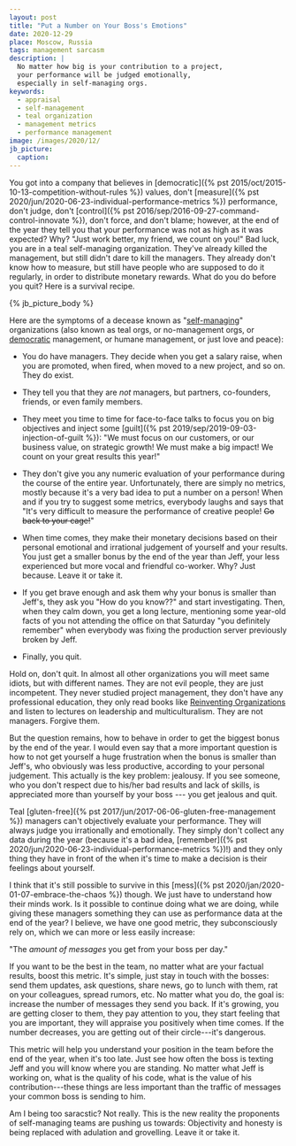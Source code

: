 ```yaml
---
layout: post
title: "Put a Number on Your Boss's Emotions"
date: 2020-12-29
place: Moscow, Russia
tags: management sarcasm
description: |
  No matter how big is your contribution to a project,
  your performance will be judged emotionally,
  especially in self-managing orgs.
keywords:
  - appraisal
  - self-management
  - teal organization
  - management metrics
  - performance management
image: /images/2020/12/
jb_picture:
  caption:
---
```


You got into a company that believes in
[democratic]({% pst 2015/oct/2015-10-13-competition-without-rules %})
values, don't [measure]({% pst 2020/jun/2020-06-23-individual-performance-metrics %})
performance, don't judge, don't
[control]({% pst 2016/sep/2016-09-27-command-control-innovate %}), don't force, and
don't blame; however, at the end of the year they tell you that
your performance was not as high as it was expected? Why?
"Just work better, my friend, we count on you!"
Bad luck, you are in a teal self-managing organization. They've already
killed the management, but still didn't dare to kill the managers.
They already don't know how to measure, but still have people who are
supposed to do it regularly, in order to distribute monetary rewards.
What do you do before you quit? Here is a survival recipe.

<!--more-->

{% jb_picture_body %}

Here are the symptoms of a decease known as
"[self-managing](https://en.wikipedia.org/wiki/Workers'_self-management)"
organizations (also known as teal orgs, or no-management orgs, or
[democratic](https://en.wikipedia.org/wiki/Management_style#Democratic)
management, or humane management, or just love and peace):

  * You do have managers. They decide when you get a salary raise,
    when you are promoted, when fired, when moved to a new project,
    and so on. They do exist.

  * They tell you that they are _not_ managers, but partners,
    co-founders, friends, or even family members.

  * They meet you time to time for face-to-face talks
    to focus you on big objectives and inject some
    [guilt]({% pst 2019/sep/2019-09-03-injection-of-guilt %}):
    "We must focus on our customers, or our business value, on strategic
    growth! We must make a big impact! We count on your great results
    this year!"

  * They don't give you any numeric evaluation of your performance
    during the course of the entire year.
    Unfortunately, there are simply no metrics, mostly because it's a very bad idea
    to put a number on a person! When and if you try to suggest some metrics,
    everybody laughs and says that "It's very difficult to measure
    the performance of creative people! <del>Go back to your cage!</del>"

  * When time comes, they make their monetary decisions based on their personal
    emotional and irrational judgement of yourself and your results.
    You just get a smaller bonus by the end of the year than Jeff, your
    less experienced but more vocal and friendful co-worker.
    Why? Just because. Leave it or take it.

  * If you get brave enough and ask them why your bonus is smaller
    than Jeff's, they ask you "How do you know??"
    and start investigating. Then, when they
    calm down, you get a long lecture, mentioning some year-old
    facts of you not attending the office on that Saturday
    "you definitely remember" when everybody was fixing the production
    server previously broken by Jeff.

  * Finally, you quit.

Hold on, don't quit. In almost all other organizations you will
meet same idiots, but with different names. They are not evil people,
they are just incompetent. They never studied project management, they
don't have any professional education, they only read books like
[Reinventing Organizations](https://amzn.to/3mgxt7k) and listen
to lectures on leadership and multiculturalism. They are not managers.
Forgive them.

But the question remains, how to behave in order to get the biggest
bonus by the end of the year. I would even say that a more important question
is how to not get yourself a huge frustration when the bonus is smaller
than Jeff's, who obviously was less productive, according to your personal
judgement. This actually is the key problem: jealousy. If you see
someone, who you don't respect due to his/her bad results and lack
of skills, is appreciated more than yourself by your boss ---
you get jealous and quit.

Teal [gluten-free]({% pst 2017/jun/2017-06-06-gluten-free-management %})
managers can't objectively evaluate your performance.
They will always judge you irrationally and emotionally. They simply
don't collect any data during the year (because it's a bad idea,
[remember]({% pst 2020/jun/2020-06-23-individual-performance-metrics %})!)
and they only thing they have in front of the when it's time to make
a decision is their feelings about yourself.

I think that it's still possible to survive in this
[mess]({% pst 2020/jan/2020-01-07-embrace-the-chaos %}) though. We just
have to understand how their minds work.
Is it possible to continue doing what we are doing, while
giving these managers something they can use as performance data at the
end of the year? I believe, we have one good metric, they subconsciously
rely on, which we can more or less easily increase:

"The _amount of messages_ you get from your boss per day."

If you want to be the best in the team, no matter what are your
factual results, boost this metric. It's simple, just stay in touch
with the bosses: send them updates, ask questions, share news, go
to lunch with them, rat on your colleagues, spread rumors, etc.
No matter what you do, the goal is: increase the number of messages
they send you back. If it's growing, you are getting closer to them,
they pay attention to you, they start feeling that you are important,
they will appraise you positively when time comes. If the number
decreases, you are getting out of their circle---it's dangerous.

This metric will help you understand your position in the team before
the end of the year, when it's too late. Just see how often the boss
is texting Jeff and you will know where you are standing. No matter
what Jeff is working on, what is the quality of his code, what is the
value of his contribution---these things are less important than the
traffic of messages your common boss is sending to him.

Am I being too saracstic? Not really. This is the new reality
the proponents of self-managing teams are pushing us towards:
Objectivity and honesty is being replaced with adulation and grovelling.
Leave it or take it.



